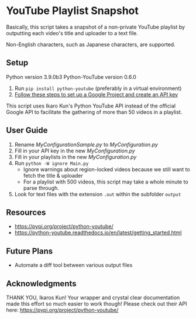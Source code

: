 # YouTube Playlist Snapshot
Basically, this script takes a snapshot of a non-private YouTube playlist by outputting each video's title and uploader to a text file.

Non-English characters, such as Japanese characters, are supported.

## Setup
Python version 3.9.0b3
Python-YouTube version 0.6.0

1. Run `pip install python-youtube` (preferably in a virtual environment)
2. [Follow these steps to set up a Google Project and create an API key](https://python-youtube.readthedocs.io/en/latest/getting_started.html)

This script uses Ikaro Kun's Python YouTube API instead of the official Google API to facilitate the gathering of more than 50 videos in a playlist.

## User Guide
1. Rename _MyConfigurationSample.py_ to _MyConfiguration.py_
2. Fill in your API key in the new _MyConfiguration.py_
3. Fill in your playlists in the new _MyConfiguration.py_
4. Run `python -W ignore Main.py`
    * Ignore warnings about region-locked videos because we still want to fetch the title & uploader
    * For a playlist with 500 videos, this script may take a whole minute to parse through.
5. Look for text files with the extension `.out` within the subfolder `output`

## Resources
* https://pypi.org/project/python-youtube/
* https://python-youtube.readthedocs.io/en/latest/getting_started.html

## Future Plans
* Automate a diff tool between various output files

## Acknowledgments
THANK YOU, Ikaros Kun! Your wrapper and crystal clear documentation made this effort so much easier to work though! Please check out their API here: https://pypi.org/project/python-youtube/

